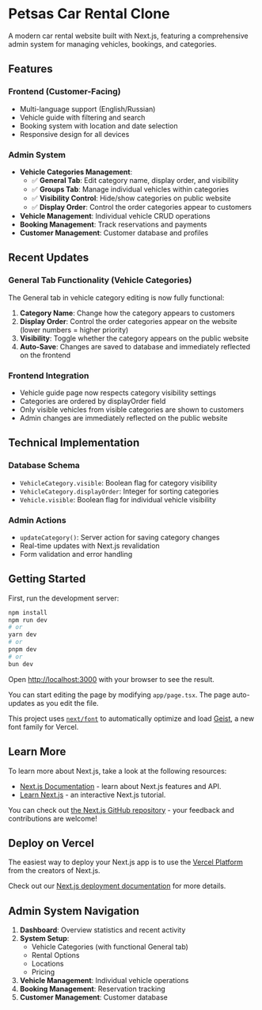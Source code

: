 # Petsas Car Rental Clone

A modern car rental website built with Next.js, featuring a comprehensive admin system for managing vehicles, bookings, and categories.

## Features

### Frontend (Customer-Facing)
- Multi-language support (English/Russian)
- Vehicle guide with filtering and search
- Booking system with location and date selection
- Responsive design for all devices

### Admin System
- **Vehicle Categories Management**: 
  - ✅ **General Tab**: Edit category name, display order, and visibility
  - ✅ **Groups Tab**: Manage individual vehicles within categories
  - ✅ **Visibility Control**: Hide/show categories on public website
  - ✅ **Display Order**: Control the order categories appear to customers
- **Vehicle Management**: Individual vehicle CRUD operations
- **Booking Management**: Track reservations and payments
- **Customer Management**: Customer database and profiles

## Recent Updates

### General Tab Functionality (Vehicle Categories)
The General tab in vehicle category editing is now fully functional:

1. **Category Name**: Change how the category appears to customers
2. **Display Order**: Control the order categories appear on the website (lower numbers = higher priority)
3. **Visibility**: Toggle whether the category appears on the public website
4. **Auto-Save**: Changes are saved to database and immediately reflected on the frontend

### Frontend Integration
- Vehicle guide page now respects category visibility settings
- Categories are ordered by displayOrder field
- Only visible vehicles from visible categories are shown to customers
- Admin changes are immediately reflected on the public website

## Technical Implementation

### Database Schema
- `VehicleCategory.visible`: Boolean flag for category visibility
- `VehicleCategory.displayOrder`: Integer for sorting categories
- `Vehicle.visible`: Boolean flag for individual vehicle visibility

### Admin Actions
- `updateCategory()`: Server action for saving category changes
- Real-time updates with Next.js revalidation
- Form validation and error handling

## Getting Started

First, run the development server:

```bash
npm install
npm run dev
# or
yarn dev
# or
pnpm dev
# or
bun dev
```

Open [http://localhost:3000](http://localhost:3000) with your browser to see the result.

You can start editing the page by modifying `app/page.tsx`. The page auto-updates as you edit the file.

This project uses [`next/font`](https://nextjs.org/docs/app/building-your-application/optimizing/fonts) to automatically optimize and load [Geist](https://vercel.com/font), a new font family for Vercel.

## Learn More

To learn more about Next.js, take a look at the following resources:

- [Next.js Documentation](https://nextjs.org/docs) - learn about Next.js features and API.
- [Learn Next.js](https://nextjs.org/learn) - an interactive Next.js tutorial.

You can check out [the Next.js GitHub repository](https://github.com/vercel/next.js) - your feedback and contributions are welcome!

## Deploy on Vercel

The easiest way to deploy your Next.js app is to use the [Vercel Platform](https://vercel.com/new?utm_medium=default-template&filter=next.js&utm_source=create-next-app&utm_campaign=create-next-app-readme) from the creators of Next.js.

Check out our [Next.js deployment documentation](https://nextjs.org/docs/app/building-your-application/deploying) for more details.

## Admin System Navigation

1. **Dashboard**: Overview statistics and recent activity
2. **System Setup**: 
   - Vehicle Categories (with functional General tab)
   - Rental Options
   - Locations
   - Pricing
3. **Vehicle Management**: Individual vehicle operations
4. **Booking Management**: Reservation tracking
5. **Customer Management**: Customer database

